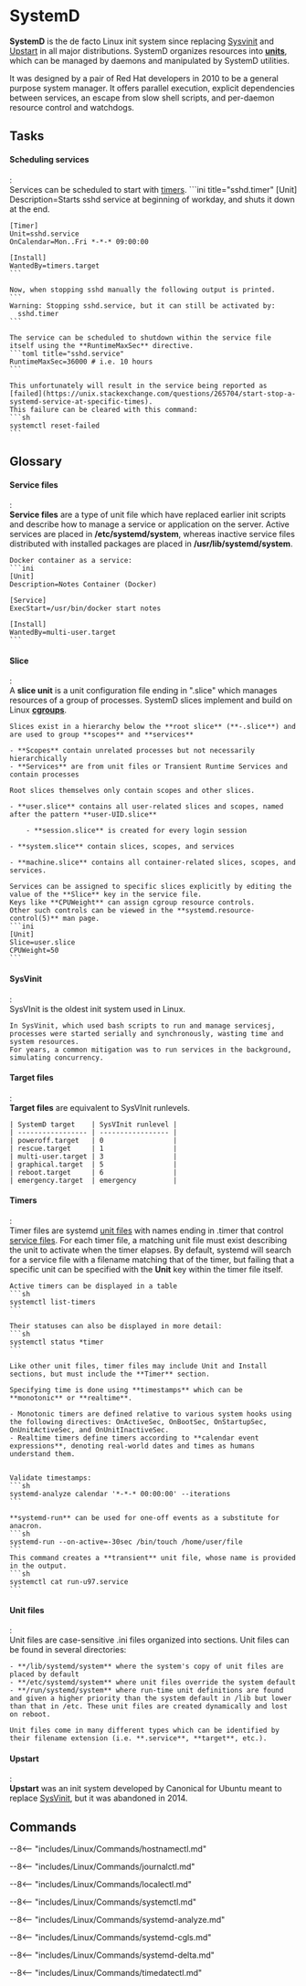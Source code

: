 # SystemD

**SystemD** is the de facto Linux init system since replacing [Sysvinit](#sysvinit) and [Upstart](#upstart) in all major distributions. 
SystemD organizes resources into [**units**](#unit-files), which can be managed by daemons and manipulated by SystemD utilities.

It was designed by a pair of Red Hat developers in 2010 to be a general purpose system manager.
It offers parallel execution, explicit dependencies between services, an escape from slow shell scripts, and per-daemon resource control and watchdogs.

## Tasks

#### Scheduling services
:   
    Services can be scheduled to start with [timers](#timers).
    ```ini title="sshd.timer"
    [Unit]
    Description=Starts sshd service at beginning of workday, and shuts it down at the end.

    [Timer]
    Unit=sshd.service
    OnCalendar=Mon..Fri *-*-* 09:00:00

    [Install]
    WantedBy=timers.target
    ```

    Now, when stopping sshd manually the following output is printed.
    ```
    Warning: Stopping sshd.service, but it can still be activated by:
      sshd.timer
    ```

    The service can be scheduled to shutdown within the service file itself using the **RuntimeMaxSec** directive.
    ```toml title="sshd.service"
    RuntimeMaxSec=36000 # i.e. 10 hours
    ```

    This unfortunately will result in the service being reported as [failed](https://unix.stackexchange.com/questions/265704/start-stop-a-systemd-service-at-specific-times).
    This failure can be cleared with this command:
    ```sh
    systemctl reset-failed
    ```


## Glossary

#### Service files
:   
    **Service files** are a type of unit file which have replaced earlier init scripts and describe how to manage a service or application on the server.
    Active services are placed in **/etc/systemd/system**, whereas inactive service files distributed with installed packages are placed in **/usr/lib/systemd/system**.

    Docker container as a service:
    ```ini
    [Unit]
    Description=Notes Container (Docker)

    [Service]
    ExecStart=/usr/bin/docker start notes

    [Install]
    WantedBy=multi-user.target
    ```

#### Slice
:   
    A **slice unit** is a unit configuration file ending in ".slice" which manages resources of a group of processes.
    SystemD slices implement and build on Linux [**cgroups**](../Cgroups).

    Slices exist in a hierarchy below the **root slice** (**-.slice**) and are used to group **scopes** and **services**
    
    - **Scopes** contain unrelated processes but not necessarily hierarchically
    - **Services** are from unit files or Transient Runtime Services and contain processes

    Root slices themselves only contain scopes and other slices.

    - **user.slice** contains all user-related slices and scopes, named after the pattern **user-UID.slice**
  
        - **session.slice** is created for every login session

    - **system.slice** contain slices, scopes, and services
    
    - **machine.slice** contains all container-related slices, scopes, and services.

    Services can be assigned to specific slices explicitly by editing the value of the **Slice** key in the service file.
    Keys like **CPUWeight** can assign cgroup resource controls.
    Other such controls can be viewed in the **systemd.resource-control(5)** man page.
    ```ini
    [Unit]
    Slice=user.slice
    CPUWeight=50
    ```

#### SysVinit
:   
    SysVInit is the oldest init system used in Linux.

    In SysVinit, which used bash scripts to run and manage servicesj, processes were started serially and synchronously, wasting time and system resources.
    For years, a common mitigation was to run services in the background, simulating concurrency.


#### Target files
:   
    **Target files** are equivalent to SysVInit runlevels.

    | SystemD target    | SysVInit runlevel |
    | ----------------- | ----------------- |
    | poweroff.target   | 0                 |
    | rescue.target     | 1                 |
    | multi-user.target | 3                 |
    | graphical.target  | 5                 |
    | reboot.target     | 6                 |
    | emergency.target  | emergency         |

#### Timers
:   
    Timer files are systemd [unit files](#unit-files) with names ending in .timer that control [service files](#service-files).
    For each timer file, a matching unit file must exist describing the unit to activate when the timer elapses.
    By default, systemd will search for a service file with a filename matching that of the timer, but failing that a specific unit can be specified with the **Unit** key within the timer file itself.

    Active timers can be displayed in a table
    ```sh
    systemctl list-timers
    ```

    Their statuses can also be displayed in more detail:
    ```sh
    systemctl status *timer
    ```

    Like other unit files, timer files may include Unit and Install sections, but must include the **Timer** section.
    
    Specifying time is done using **timestamps** which can be **monotonic** or **realtime**.
    
    - Monotonic timers are defined relative to various system hooks using the following directives: OnActiveSec, OnBootSec, OnStartupSec, OnUnitActiveSec, and OnUnitInactiveSec.
    - Realtime timers define timers according to **calendar event expressions**, denoting real-world dates and times as humans understand them. 


    Validate timestamps:
    ```sh
    systemd-analyze calendar '*-*-* 00:00:00' --iterations
    ```    

    **systemd-run** can be used for one-off events as a substitute for anacron.
    ```sh
    systemd-run --on-active=-30sec /bin/touch /home/user/file
    ```
    This command creates a **transient** unit file, whose name is provided in the output.
    ```sh
    systemctl cat run-u97.service
    ```

#### Unit files
:   
    Unit files are case-sensitive .ini files organized into sections.
    Unit files can be found in several directories:

    - **/lib/systemd/system** where the system's copy of unit files are placed by default
    - **/etc/systemd/system** where unit files override the system default
    - **/run/systemd/system** where run-time unit definitions are found and given a higher priority than the system default in /lib but lower than that in /etc. These unit files are created dynamically and lost on reboot.

    Unit files come in many different types which can be identified by their filename extension (i.e. **.service**, **target**, etc.).


#### Upstart
:   
    **Upstart** was an init system developed by Canonical for Ubuntu meant to replace [SysVinit](#sysvinit), but it was abandoned in 2014. 


## Commands

--8<-- "includes/Linux/Commands/hostnamectl.md"

--8<-- "includes/Linux/Commands/journalctl.md"

--8<-- "includes/Linux/Commands/localectl.md"

--8<-- "includes/Linux/Commands/systemctl.md"

--8<-- "includes/Linux/Commands/systemd-analyze.md"

--8<-- "includes/Linux/Commands/systemd-cgls.md"

--8<-- "includes/Linux/Commands/systemd-delta.md"

--8<-- "includes/Linux/Commands/timedatectl.md"
